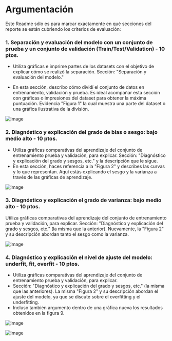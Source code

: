 # Argumentación

Este Readme sólo es para marcar exactamente en qué secciones del reporte se están cubriendo los criterios de evaluación:

### 1. Separación y evaluación del modelo con un conjunto de prueba y un conjunto de validación (Train/Test/Validation) - 10 ptos.

- Utiliza gráficas e imprime partes de los datasets con el objetivo de explicar cómo se realizó la separación.
  Sección: "Separación y evaluación del modelo."

- En esta sección, describo cómo dividí el conjunto de datos en entrenamiento, validación y prueba. Es ideal acompañar esta sección con gráficas o impresiones del dataset para obtener la máxima puntuación. Evidencia "Figura 1" la cual muestra una parte del dataset o una gráfica ilustrativa de la división.

![image](https://github.com/RC0ndado/IA_Avanzada/blob/main/assets/ss9.png)

### 2. Diagnóstico y explicación del grado de bias o sesgo: bajo medio alto - 10 ptos.

- Utiliza gráficas comparativas del aprendizaje del conjunto de entrenamiento prueba y validación, para explicar.
  Sección: "Diagnóstico y explicación del grado y sesgos, etc." y la descripción que le sigue.
- En esta sección, haces referencia a la "Figura 2" y describes las curvas y lo que representan. Aquí estás explicando el sesgo y la varianza a través de las gráficas de aprendizaje.

![image](https://github.com/RC0ndado/IA_Avanzada/blob/main/assets/ss10.png)

### 3. Diagnóstico y explicación el grado de varianza: bajo medio alto - 10 ptos.

Utiliza gráficas comparativas del aprendizaje del conjunto de entrenamiento prueba y validación, para explicar.
Sección: "Diagnóstico y explicación del grado y sesgos, etc." (la misma que la anterior).
Nuevamente, la "Figura 2" y su descripción abordan tanto el sesgo como la varianza.

![image](https://github.com/RC0ndado/IA_Avanzada/blob/main/assets/ss10.png)

### 4. Diagnóstico y explicación el nivel de ajuste del modelo: underfit, fit, overfit - 10 ptos.

- Utiliza gráficas comparativas del aprendizaje del conjunto de entrenamiento prueba y validación, para explicar.
- Sección: "Diagnóstico y explicación del grado y sesgos, etc." (la misma que las anteriores).
  La misma "Figura 2" y su descripción abordan el ajuste del modelo, ya que se discute sobre el overfitting y el underfitting.
- Incluso también argumento dentro de una gráfica nueva los resultados obtenidos en la figura 9.

![image](https://github.com/RC0ndado/IA_Avanzada/blob/main/assets/ss10.png)

![image](https://github.com/RC0ndado/IA_Avanzada/blob/main/assets/ss11.png)
